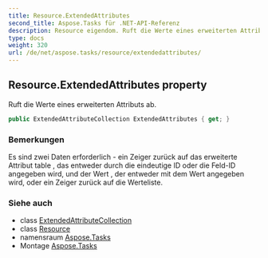 ```yaml
---
title: Resource.ExtendedAttributes
second_title: Aspose.Tasks für .NET-API-Referenz
description: Resource eigendom. Ruft die Werte eines erweiterten Attributs ab.
type: docs
weight: 320
url: /de/net/aspose.tasks/resource/extendedattributes/
---
```

## Resource.ExtendedAttributes property

Ruft die Werte eines erweiterten Attributs ab.

```csharp
public ExtendedAttributeCollection ExtendedAttributes { get; }
```

### Bemerkungen

Es sind zwei Daten erforderlich - ein Zeiger zurück auf das erweiterte Attribut table , das entweder durch die eindeutige ID oder die Feld-ID angegeben wird, und der Wert , der entweder mit dem Wert angegeben wird, oder ein Zeiger zurück auf die Werteliste.

### Siehe auch

* class [ExtendedAttributeCollection](../../extendedattributecollection/)
* class [Resource](../)
* namensraum [Aspose.Tasks](../../resource/)
* Montage [Aspose.Tasks](../../../)


